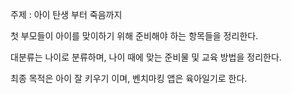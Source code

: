 주제 : 아이 탄생 부터 죽음까지

첫 부모들이 아이를 맞이하기 위해 준비해야 하는 항목들을 정리한다.

대분류는 나이로 분류하며, 나이 때에 맞는 준비물 및 교육 방법을 정리한다.

최종 목적은 아이 잘 키우기 이며, 벤치마킹 앱은 육아일기로 한다.
